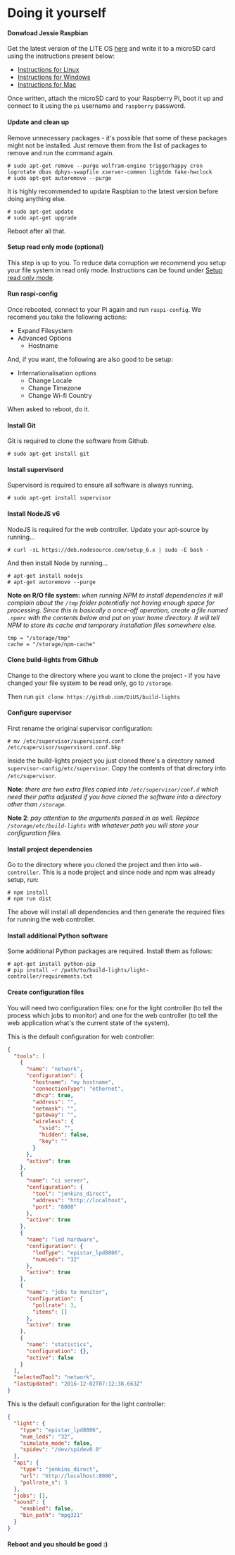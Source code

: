 # Doing it yourself

#### Donwload Jessie Raspbian

Get the latest version of the LITE OS [here](https://www.raspberrypi.org/downloads/raspbian/) and write it to a microSD card using the instructions present below:

* [Instructions for Linux](https://www.raspberrypi.org/documentation/installation/installing-images/linux.md)
* [Instructions for Windows](https://www.raspberrypi.org/documentation/installation/installing-images/windows.md)
* [Instructions for Mac](https://www.raspberrypi.org/documentation/installation/installing-images/mac.md)

Once written, attach the microSD card to your Raspberry Pi, boot it up and connect to it using the `pi` username and `raspberry` password.

#### Update and clean up

Remove unnecessary packages - it's possible that some of these packages might not be installed. Just remove them from the list of packages to remove and run the command again.

```
# sudo apt-get remove --purge wolfram-engine triggerhappy cron logrotate dbus dphys-swapfile xserver-common lightdm fake-hwclock
# sudo apt-get autoremove --purge
```

It is highly recommended to update Raspbian to the latest version before doing anything else.

```
# sudo apt-get update
# sudo apt-get upgrade
```

Reboot after all that.

#### Setup read only mode (optional)

This step is up to you. To reduce data corruption we recommend you setup your file system in read only mode. Instructions can be found under [Setup read only mode](/docs/started/setup_read_only_mode.md).

#### Run raspi-config

Once rebooted, connect to your Pi again and run `raspi-config`. We recomend you take the following actions:

- Expand Filesystem
- Advanced Options
  - Hostname

And, if you want, the following are also good to be setup:

- Internationalisation options
  - Change Locale
  - Change Timezone
  - Change Wi-fi Country

When asked to reboot, do it.

#### Install Git

Git is required to clone the software from Github.

```
# sudo apt-get install git
```

#### Install supervisord

Supervisord is required to ensure all software is always running.

```
# sudo apt-get install supervisor
```

#### Install NodeJS v6

NodeJS is required for the web controller. Update your apt-source by running...

```
# curl -sL https://deb.nodesource.com/setup_6.x | sudo -E bash -
```

And then install Node by running...

```
# apt-get install nodejs
# apt-get autoremove --purge
```

**Note on R/O file system:** _when running NPM to install dependencies it will complain about the `/tmp` folder potentially not having enough space for processing. Since this is basically a once-off operation, create a file named `.npmrc` with the contents below and put on your home directory. It will tell NPM to store its cache and temporary installation files somewhere else._

```.npmrc
tmp = "/storage/tmp"
cache = "/storage/npm-cache"
```

#### Clone build-lights from Github

Change to the directory where you want to clone the project - if you have changed your file system to be read only, go to `/storage`.

Then run `git clone https://github.com/DiUS/build-lights`

#### Configure supervisor

First rename the original supervisor configuration:

```
# mv /etc/supervisor/supervisord.conf /etc/supervisor/supervisord.conf.bkp
```

Inside the build-lights project you just cloned there's a directory named `supervisor-config/etc/supervisor`. Copy the contents of that directory into `/etc/supervisor`.

**Note**: _there are two extra files copied into `/etc/supervisor/conf.d` which need their paths adjusted if you have cloned the software into a directory other than `/storage`._

**Note 2**: _pay attention to the arguments passed in as well. Replace `/storage/etc/build-lights` with whatever path you will store your configuration files._

#### Install project dependencies

Go to the directory where you cloned the project and then into `web-controller`. This is a node project and since node and npm was already setup, run:

```
# npm install
# npm run dist
```

The above will install all dependencies and then generate the required files for running the web controller.

#### Install additional Python software
Some additional Python packages are required.  Install them as follows:

```
# apt-get install python-pip
# pip install -r /path/to/build-lights/light-controller/requirements.txt
```

#### Create configuration files

You will need two configuration files: one for the light controller (to tell the process which jobs to monitor) and one for the web controller (to tell the web application what's the current state of the system).

This is the default configuration for web controller:

```json
{
  "tools": [
    {
      "name": "network",
      "configuration": {
        "hostname": "my hostname",
        "connectionType": "ethernet",
        "dhcp": true,
        "address": "",
        "netmask": "",
        "gateway": "",
        "wireless": {
          "ssid": "",
          "hidden": false,
          "key": ""
        }
      },
      "active": true
    },
    {
      "name": "ci server",
      "configuration": {
        "tool": "jenkins_direct",
        "address": "http://localhost",
        "port": "8080"
      },
      "active": true
    },
    {
      "name": "led hardware",
      "configuration": {
        "ledType": "epistar_lpd8806",
        "numLeds": "32"
      },
      "active": true
    },
    {
      "name": "jobs to monitor",
      "configuration": {
        "pollrate": 3,
        "items": []
      },
      "active": true
    },
    {
      "name": "statistics",
      "configuration": {},
      "active": false
    }
  ],
  "selectedTool": "network",
  "lastUpdated": "2016-12-02T07:12:38.663Z"
}
```

This is the default configuration for the light controller:

```json
{
  "light": {
    "type": "epistar_lpd8806",
    "num_leds": "32",
    "simulate_mode": false,
    "spidev": "/dev/spidev0.0"
  },
  "api": {
    "type": "jenkins_direct",
    "url": "http://localhost:8080",
    "pollrate_s": 3
  },
  "jobs": [],
  "sound": {
    "enabled": false,
    "bin_path": "mpg321"
  }
}
```

#### Reboot and you should be good :)